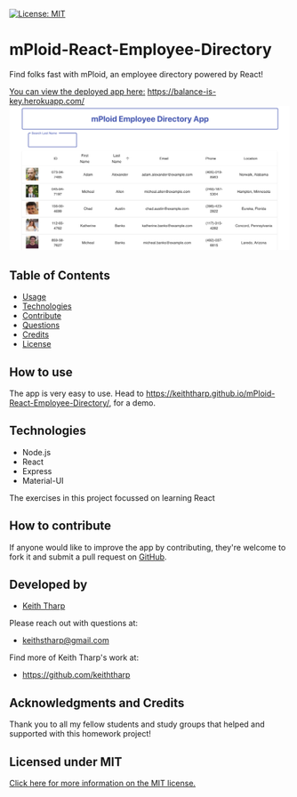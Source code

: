 [![License: MIT](https://img.shields.io/badge/License-MIT-yellow.svg)](https://opensource.org/licenses/MIT)
# mPloid-React-Employee-Directory
Find folks fast with mPloid, an employee directory powered by React!

[You can view the deployed app here:](https://keiththarp.github.io/mPloid-React-Employee-Directory/ "View mPloid App") https://balance-is-key.herokuapp.com/
![mPloid screen shot](./public/assets/mPloid-screenshot.png)

## Table of Contents
- [Usage](#How-to-use)
- [Technologies](#Languages-and-Lessons)
- [Contribute](#How-to-contribute)
- [Questions](#Developed-by)
- [Credits](#Acknowledgments-and-Credits)
- [License](#Licensed-under-MIT)

## How to use
The app is very easy to use. Head to https://keiththarp.github.io/mPloid-React-Employee-Directory/, for a demo.

## Technologies
 - Node.js
 - React
 - Express
 - Material-UI

The exercises in this project focussed on learning React 

## How to contribute
If anyone would like to improve the app by contributing, they're welcome to fork it and submit a pull request on [GitHub](https://github.com/keiththarp/Mongo-Workout-Watcher).

## Developed by
- [Keith Tharp](https://github.com/keiththarp)

Please reach out with questions at:
  - keithstharp@gmail.com

Find more of Keith Tharp's work at:
  - https://github.com/keiththarp

## Acknowledgments and Credits
Thank you to all my fellow students and study groups that helped and supported with this homework project!

## Licensed under MIT
[Click here for more information on the MIT license.](https://choosealicense.com/licenses/mit/)


